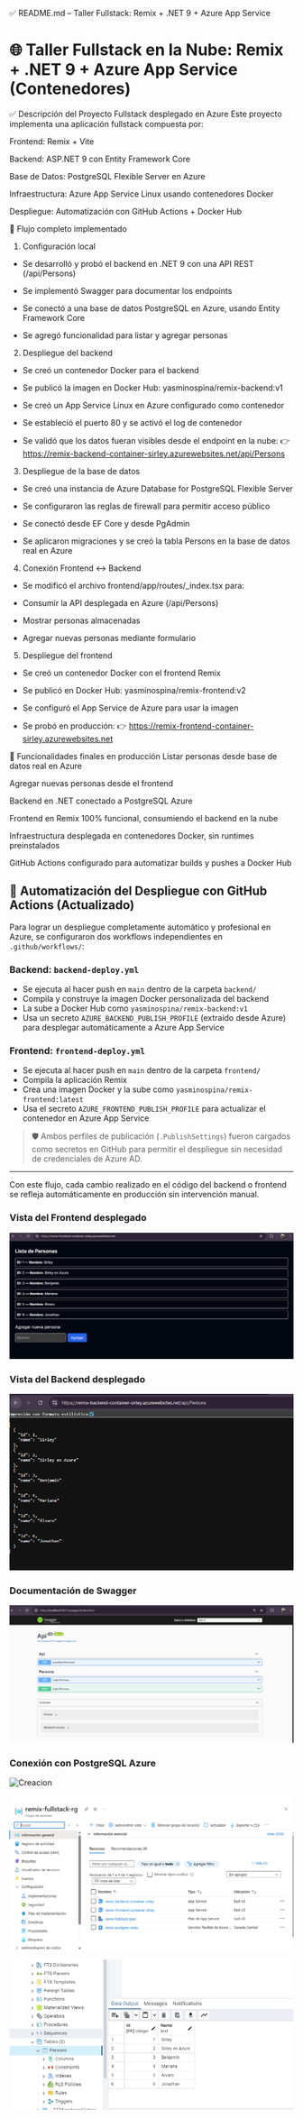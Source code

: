 ✅ README.md – Taller Fullstack: Remix + .NET 9 + Azure App Service

# 🌐 Taller Fullstack en la Nube: Remix + .NET 9 + Azure App Service (Contenedores)

✅ Descripción del Proyecto Fullstack desplegado en Azure
Este proyecto implementa una aplicación fullstack compuesta por:

Frontend: Remix + Vite

Backend: ASP.NET 9 con Entity Framework Core

Base de Datos: PostgreSQL Flexible Server en Azure

Infraestructura: Azure App Service Linux usando contenedores Docker

Despliegue: Automatización con GitHub Actions + Docker Hub

🚀 Flujo completo implementado
1. Configuración local

- Se desarrolló y probó el backend en .NET 9 con una API REST (/api/Persons)

- Se implementó Swagger para documentar los endpoints

- Se conectó a una base de datos PostgreSQL en Azure, usando Entity Framework Core

- Se agregó funcionalidad para listar y agregar personas

2. Despliegue del backend

- Se creó un contenedor Docker para el backend

- Se publicó la imagen en Docker Hub: yasminospina/remix-backend:v1

- Se creó un App Service Linux en Azure configurado como contenedor

- Se estableció el puerto 80 y se activó el log de contenedor

- Se validó que los datos fueran visibles desde el endpoint en la nube:
👉 https://remix-backend-container-sirley.azurewebsites.net/api/Persons

3. Despliegue de la base de datos

- Se creó una instancia de Azure Database for PostgreSQL Flexible Server

- Se configuraron las reglas de firewall para permitir acceso público

- Se conectó desde EF Core y desde PgAdmin

- Se aplicaron migraciones y se creó la tabla Persons en la base de datos real en Azure

4. Conexión Frontend ↔ Backend

- Se modificó el archivo frontend/app/routes/_index.tsx para:

- Consumir la API desplegada en Azure (/api/Persons)

- Mostrar personas almacenadas

- Agregar nuevas personas mediante formulario

5. Despliegue del frontend

- Se creó un contenedor Docker con el frontend Remix

- Se publicó en Docker Hub: yasminospina/remix-frontend:v2

- Se configuró el App Service de Azure para usar la imagen

- Se probó en producción:
👉 https://remix-frontend-container-sirley.azurewebsites.net

🧪 Funcionalidades finales en producción
Listar personas desde base de datos real en Azure

Agregar nuevas personas desde el frontend

Backend en .NET conectado a PostgreSQL Azure

Frontend en Remix 100% funcional, consumiendo el backend en la nube

Infraestructura desplegada en contenedores Docker, sin runtimes preinstalados

GitHub Actions configurado para automatizar builds y pushes a Docker Hub


## 🔁 Automatización del Despliegue con GitHub Actions (Actualizado)

Para lograr un despliegue completamente automático y profesional en Azure, se configuraron dos workflows independientes en `.github/workflows/`:

### Backend: `backend-deploy.yml`
- Se ejecuta al hacer push en `main` dentro de la carpeta `backend/`
- Compila y construye la imagen Docker personalizada del backend
- La sube a Docker Hub como `yasminospina/remix-backend:v1`
- Usa un secreto `AZURE_BACKEND_PUBLISH_PROFILE` (extraído desde Azure) para desplegar automáticamente a Azure App Service

### Frontend: `frontend-deploy.yml`
- Se ejecuta al hacer push en `main` dentro de la carpeta `frontend/`
- Compila la aplicación Remix
- Crea una imagen Docker y la sube como `yasminospina/remix-frontend:latest`
- Usa el secreto `AZURE_FRONTEND_PUBLISH_PROFILE` para actualizar el contenedor en Azure App Service

> 🛡️ Ambos perfiles de publicación (`.PublishSettings`) fueron cargados como secretos en GitHub para permitir el despliegue sin necesidad de credenciales de Azure AD.

---

Con este flujo, cada cambio realizado en el código del backend o frontend se refleja automáticamente en producción sin intervención manual.



### Vista del Frontend desplegado

![Vista del frontend](docs/img/frontend-preview.png)

### Vista del Backend desplegado

![Vista del backend](docs/img/backend-preview.png)

### Documentación de Swagger

![Swagger](docs/img/swagger-docs.png)

### Conexión con PostgreSQL Azure

![Creacion](conexiondb-azure-postgres.png)

![Base de datos](docs/img/db-azure.png)

![Base de datos local](docs/img/pgadmin.png)


